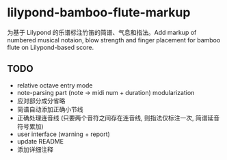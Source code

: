 # lilypond-bamboo-flute-markup
为基于 Lilypond 的乐谱标注竹笛的简谱、气息和指法。Add markup of numbered musical notaion, blow strength and finger placement for bamboo flute on Lilypond-based score.

## TODO
- relative octave entry mode
- note-parsing part (note -> midi num + duration) modularization
- 应对部分成分省略
- 简谱自动添加正确小节线
- 正确处理连音线 (只要两个音符之间存在连音线, 则指法仅标注一次, 简谱延音符号累加)
- user interface (warning + report)
- update README
- 添加详细注释